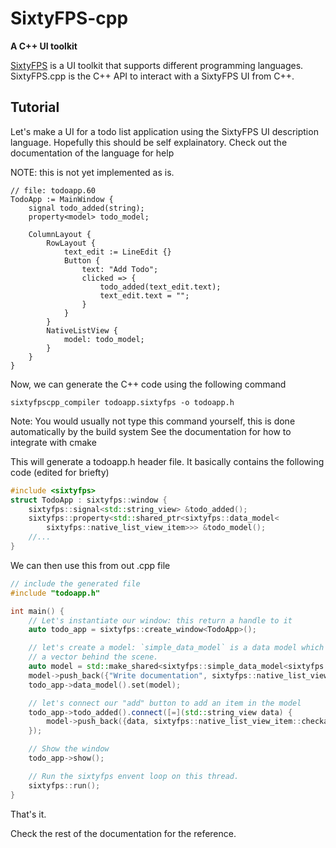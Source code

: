 # SixtyFPS-cpp

**A C++ UI toolkit**

[SixtyFPS](/README.md) is a UI toolkit that supports different programming languages.
SixtyFPS.cpp is the C++ API to interact with a SixtyFPS UI from C++.

## Tutorial

Let's make a UI for a todo list application using the SixtyFPS UI description language.
Hopefully this should be self explainatory. Check out the documentation of the language for help

NOTE: this is not yet implemented as is.

```sixtyfps
// file: todoapp.60
TodoApp := MainWindow {
    signal todo_added(string);
    property<model> todo_model;

    ColumnLayout {
        RowLayout {
            text_edit := LineEdit {}
            Button {
                text: "Add Todo";
                clicked => {
                    todo_added(text_edit.text);
                    text_edit.text = "";
                }
            }
        }
        NativeListView {
            model: todo_model;
        }
    }
}
```

Now, we can generate the C++ code using the following command

```
sixtyfpscpp_compiler todoapp.sixtyfps -o todoapp.h
```

Note: You would usually not type this command yourself, this is done automatically by the build system
See the documentation for how to integrate with cmake

This will generate a todoapp.h header file. It basically contains the following code
(edited for briefty)

```C++
#include <sixtyfps>
struct TodoApp : sixtyfps::window {
    sixtyfps::signal<std::string_view> &todo_added();
    sixtyfps::property<std::shared_ptr<sixtyfps::data_model<
        sixtyfps::native_list_view_item>>> &todo_model();
    //...
}
```

We can then use this from out .cpp file

```C++
// include the generated file
#include "todoapp.h"

int main() {
    // Let's instantiate our window: this return a handle to it
    auto todo_app = sixtyfps::create_window<TodoApp>();

    // let's create a model: `simple_data_model` is a data model which is simply backed by
    // a vector behind the scene.
    auto model = std::make_shared<sixtyfps::simple_data_model<sixtyfps::native_list_view_item>>();
    model->push_back({"Write documentation", sixtyfps::native_list_view_item::checkable });
    todo_app->data_model().set(model);

    // let's connect our "add" button to add an item in the model
    todo_app->todo_added().connect([=](std::string_view data) {
        model->push_back({data, sixtyfps::native_list_view_item::checkable})
    });

    // Show the window
    todo_app->show();

    // Run the sixtyfps envent loop on this thread.
    sixtyfps::run();
}
```

That's it.

Check the rest of the documentation for the reference.
